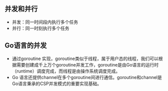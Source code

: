 ## 并发和并行
- 并发：同一时间段内执行多个任务
- 并行：同一时刻执行多个任务

## Go语言的并发
- 通过goroutine 实现，goroutine类似于线程，属于用户态的线程，我们可以根据需要创建成千上万个goroutine并发工作，goroutine是由Go语言的运行时（runtime）调度完成，而线程是由操作系统调度完成。
- Go 语言还提供channel在多个goroutine间进行通信。goroutine和channel是Go语言秉承的CSP并发模式的重要实现基础。